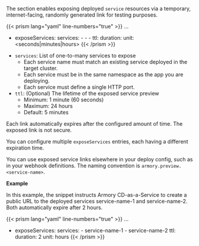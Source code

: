 The section enables exposing deployed `service` resources via a temporary, internet-facing, randomly generated link for testing purposes.  

{{< prism lang="yaml"  line-numbers="true" >}}
...
- exposeServices:
    services:
      - <service-name-1>
      - <service-name-2>
      - <service-name-n>
    ttl:
      duration: <integer>
      unit: <seconds|minutes|hours>
{{< /prism >}}

* `services`: List of one-to-many services to expose
  * Each service name must match an existing service deployed in the target cluster.
  * Each service must be in the same namespace as the app you are deploying.
  * Each service must define a single HTTP port.
* `ttl`: (Optional) The lifetime of the exposed service preview
  * Minimum: 1 minute (60 seconds)
  * Maximum: 24 hours
  * Default: 5 minutes

Each link automatically expires after the configured amount of time. The exposed link is not secure.  

You can configure multiple `exposeServices` entries, each having a different expiration time.

You can use exposed service links elsewhere in your deploy config, such as in your webhook definitions. The naming convention is `armory.preview.<service-name>`.

**Example**

In this example, the snippet instructs Armory CD-as-a-Service to create a public URL to the deployed services service-name-1 and service-name-2. Both automatically expire after 2 hours.

{{< prism lang="yaml"  line-numbers="true" >}}
...
- exposeServices:
    services:
      - service-name-1
      - service-name-2
    ttl:
      duration: 2
      unit: hours
{{< /prism >}}
